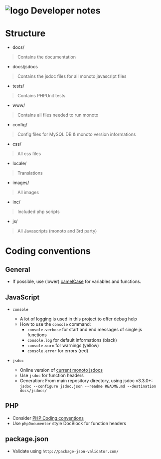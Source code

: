 ![logo](https://raw.githubusercontent.com/yafp/monoto/master/www/images/logo/monotoLogoBlack.png) Developer notes
==========

# Structure
* docs/
> Contains the documentation

  * docs/jsdocs
> Contains the jsdoc files for all monoto javascript files

* tests/
> Contains PHPUnit tests

* www/
> Contains all files needed to run monoto

  * config/
> Config files for MySQL DB & monoto version informations

  * css/
> All css files

  * locale/
> Translations

  * images/
> All images

  * inc/
> Included php scripts

  * js/
> All Javascripts (monoto and 3rd party)


# Coding conventions
## General
* If possible, use  (lower) [camelCase](https://en.wikipedia.org/wiki/Camel_case) for variables and functions.

## JavaScript
* ```console```
    * A lot of logging is used in this project to offer debug help
    * How to use the ```console``` command:
        * ```console.verbose``` for start and end messages of single js functions
        * ```console.log``` for default informations (black)
        * ```console.warn``` for warnings (yellow)
        * ```console.error``` for errors (red)

* ```jsdoc```
    * Online version of [current monoto jsdocs](http://yafp.github.io/monoto/docs/jsdocs/index.html)
    * Use ```jsdoc``` for function headers
    * Generation: From main repository directory, using jsdoc v3.3.0+: ```jsdoc --configure jsdoc.json --readme README.md --destination docs/jsdocs/```

## PHP
* Consider [PHP Coding conventions](https://www.mediawiki.org/wiki/Manual:Coding_conventions/PHP)
* Use ```phpDocumentor``` style DocBlock for function headers


## package.json
* Validate using ```http://package-json-validator.com/```
